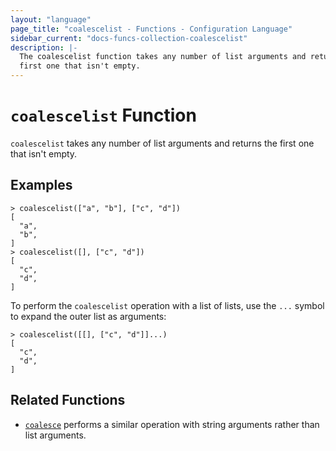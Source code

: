```yaml
---
layout: "language"
page_title: "coalescelist - Functions - Configuration Language"
sidebar_current: "docs-funcs-collection-coalescelist"
description: |-
  The coalescelist function takes any number of list arguments and returns the
  first one that isn't empty.
---
```


# `coalescelist` Function

`coalescelist` takes any number of list arguments and returns the first one
that isn't empty.

## Examples

```
> coalescelist(["a", "b"], ["c", "d"])
[
  "a",
  "b",
]
> coalescelist([], ["c", "d"])
[
  "c",
  "d",
]
```

To perform the `coalescelist` operation with a list of lists, use the `...`
symbol to expand the outer list as arguments:

```
> coalescelist([[], ["c", "d"]]...)
[
  "c",
  "d",
]
```

## Related Functions

* [`coalesce`](./coalesce.html) performs a similar operation with string
  arguments rather than list arguments.
